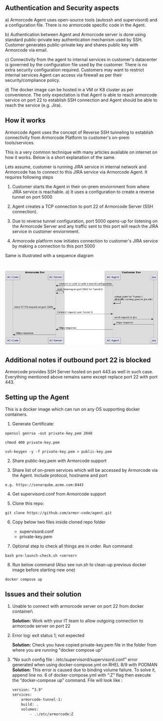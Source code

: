 ## Authentication and Security aspects
 a) Armorcode Agent uses open-source tools (autossh and supervisord) and a configuration file. There is no armorcode specific code in the Agent.

b) Authentication between Agent and Armorcode server is done using standard public-private key authentication mechanism used by SSH. Customer generates public-private key and shares public key with Armorcode via email.

c) Connectivity from the agent to internal services in customer's datacenter is governed by the configuration file used by the customer. There is no extra security configuration required. Customers may want to restrict internal services Agent can access via firewall as per their security/compliance policy.

d) The docker image can be hosted in a VM or K8 cluster as per convenience. The only expectation is that Agent is able to reach armorcode service on port 22 to establish SSH connection and Agent should be able to reach the service (e.g. Jira).


## How it works
Armorcode Agent uses the concept of Reverse SSH tunneling to establish connectivity from Armorcode Platform to customer's on-prem tools/services.

This is a very common technique with many articles available on internet on how it works. Below is a short explanation of the same.

Lets assume, customer is running JIRA service in internal network and Armorcode has to connect to this JIRA service via Armorcode Agent. It requires following steps

1) Customer starts the Agent in their on-prem enviornment from where JIRA service is reachable.
    a) It uses a configuration to create a reverse tunnel on port 5000

2) Agent creates a TCP connection to port 22 of Armorcode Server (SSH connection).

3) Due to reverse tunnel configuration, port 5000 opens-up for listening on the Armorcode Server and any traffic sent to this port will reach the JIRA service in customer enviornment.

4) Armorcode platform now initiates connection to customer's JIRA service by making a connection to this port 5000

Same is illustrated with a sequence diagram 

<h1 align="left">
  <img src="flow.png" alt="flow" width="700px"></a>
  <br>
</h1>

## Additional notes if outbound port 22 is blocked
Armorcode provides SSH Server hosted on port 443 as well in such case. Everything mentioned above remains same except replace port 22 with port 443.
 


## Setting up the Agent
This is a docker image which can run on any OS supporting docker containers.

1. Generate Certificate:
```
openssl genrsa -out private-key.pem 2048  
```
```
chmod 400 private-key.pem   
```
``` 
ssh-keygen -y -f private-key.pem > public-key.pem  
```

2. Share public-key.pem with Armorcode support
  
3. Share list of on-prem services which will be accessed by Armorcode via the Agent. Include protocol, hostname and port
 ``` 
 e.g. https://sonarqube.acme.com:8443
 ```

4. Get supervisord.conf from Armorcode support

5. Clone this repo:
```
git clone https://github.com/armor-code/agent.git
```
  
6. Copy below two files inside cloned repo folder
    - supervisord.conf
    - private-key.pem  

7. Optional step to check all things are in order. Run command: 
```
bash pre-launch-check.sh <server>
```

8. Run below command (Also see run.sh to clean-up previous docker image before starting new one)
```
docker compose up
```


## Issues and their solution

 1. Unable to connect with armorcode server on port 22 from docker container\
    
    **Solution:** Work with your IT team to allow outgoing connection to armorcode server on port 22

 2. Error log: exit status 1; not expected

    **Solution:** Check you have copied private-key.pem file in the folder from where you are running "docker compose up"

 3. “No such config file : /etc/supervisord/supervisord.conf” error generated when using docker-compose.yml on RHEL 8/9 with PODMAN \
    **Solution:** This error is caused due to binding volume failure. To solve it, append line no. 6 of docker-compose.yml with “:Z” flag then execute the “docker-compose up” command.
    File will look like :
    ```
    version: “3.9"
    services:
        armorcode-tunnel-1:
        build: .
        volumes:
            - .:/etc/armorcode:Z
    
